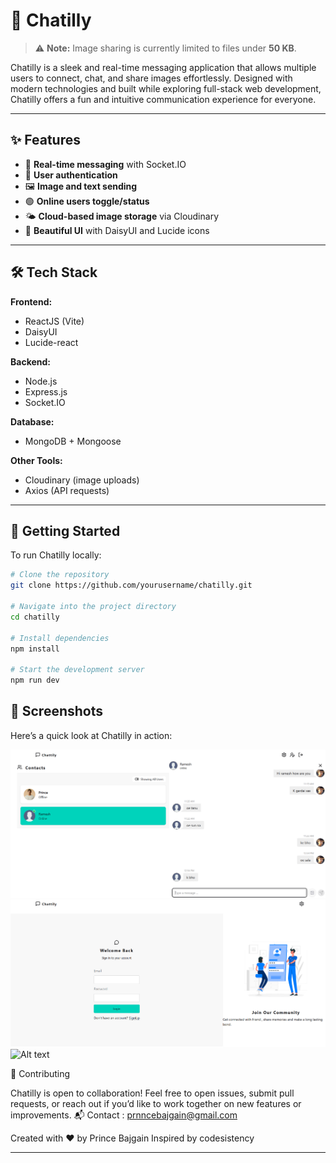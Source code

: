 # 💬 Chatilly

> ⚠️ **Note:** Image sharing is currently limited to files under **50 KB**.

Chatilly is a sleek and real-time messaging application that allows multiple users to connect, chat, and share images effortlessly. Designed with modern technologies and built while exploring full-stack web development, Chatilly offers a fun and intuitive communication experience for everyone.

---

## ✨ Features

- 🔁 **Real-time messaging** with Socket.IO
- 🔐 **User authentication**
- 🖼️ **Image and text sending**
- 🟢 **Online users toggle/status**
- 🌤️ **Cloud-based image storage** via Cloudinary
- 🎨 **Beautiful UI** with DaisyUI and Lucide icons

---

## 🛠️ Tech Stack

**Frontend:**
- ReactJS (Vite)
- DaisyUI
- Lucide-react

**Backend:**
- Node.js
- Express.js
- Socket.IO

**Database:**
- MongoDB + Mongoose

**Other Tools:**
- Cloudinary (image uploads)
- Axios (API requests)

---

## 🚀 Getting Started

To run Chatilly locally:

```bash
# Clone the repository
git clone https://github.com/yourusername/chatilly.git

# Navigate into the project directory
cd chatilly

# Install dependencies
npm install

# Start the development server
npm run dev

```

## 📸 Screenshots

Here’s a quick look at Chatilly in action:

![Alt text](screenshots/Screenshot%202025-06-06%20125447.png)
![Alt text](screenshots/Screenshot%202025-06-06%20125531.png)
![Alt text](screenshots/Screenshot%202025-06-06%20125447.pn)



🤝 Contributing

Chatilly is open to collaboration! Feel free to open issues, submit pull requests, or reach out if you’d like to work together on new features or improvements.
📬 Contact : prnncebajgain@gmail.com

Created with ❤️ by Prince Bajgain
Inspired by codesistency


---

